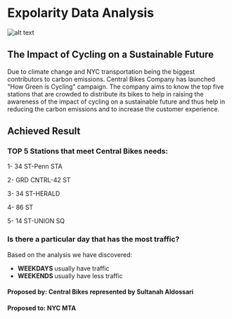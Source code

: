 # Expolarity Data Analysis 
![alt text](http://sustainability.asn.au/blog/wp-content/uploads/2020/01/5-ways-New-York-City-is-becoming-a-sustainable-city.jpg)
## The Impact of Cycling on a Sustainable Future
Due to climate change and NYC transportation being the biggest contributors to carbon emissions. Central Bikes Company has launched "How Green is Cycling" campaign. The company aims to know the top five stations that are crowded to distribute its bikes to help in raising the awareness of the impact of cycling on a sustainable future and thus help in reducing the carbon emissions and to increase the customer experience.

## Achieved Result
### TOP 5 Stations that meet Central Bikes needs:
1- 34 ST-Penn STA

2- GRD CNTRL-42 ST

3- 34 ST-HERALD

4- 86 ST

5- 14 ST-UNION SQ

### Is there a particular day that has the most traffic?
Based on the analysis we have discovered: 
- <strong> WEEKDAYS </strong> usually have traffic
- <strong> WEEKENDS </strong> usually have less traffic

#### Proposed by: Central Bikes represented by Sultanah Aldossari
#### Proposed to: NYC MTA 



